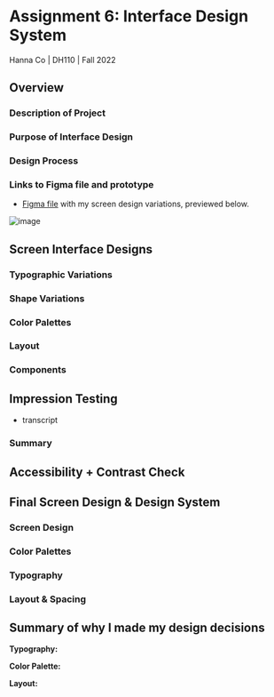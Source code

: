 
# Assignment 6: Interface Design System
Hanna Co | DH110 | Fall 2022

## Overview
### Description of Project


### Purpose of Interface Design


### Design Process


### Links to Figma file and prototype

- [Figma file](https://www.figma.com/file/o4T4DzlharIuUzT96qH5uf/DH-110-Project---Vivian-Nguyen?node-id=0%3A1) with my screen design variations, previewed below.

![image](https://user-images.githubusercontent.com/69706820/167877930-150a7268-2a4d-4980-862f-54855a13fa1d.png)

## Screen Interface Designs

### Typographic Variations


### Shape Variations


### Color Palettes


### Layout



### Components


## Impression Testing

- transcript

### Summary

## Accessibility + Contrast Check


## Final Screen Design & Design System

### Screen Design


### Color Palettes


### Typography


### Layout & Spacing


## Summary of why I made my design decisions

**Typography:** 

**Color Palette:** 


**Layout:** 
